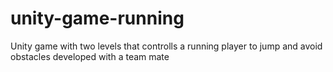 # unity-game-running
Unity game with two levels that controlls a running player to jump and avoid obstacles developed with a team mate
